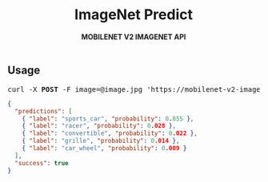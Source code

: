 <div align="center">
  <h1>ImageNet Predict</h1>
  <b>MOBILENET V2 IMAGENET API</b>
</div>

<br />

## Usage

<pre>curl -X <b>POST</b> -F image=@image.jpg 'https://mobilenet-v2-imagenet.herokuapp.com/predict'</pre>

```json
{
  "predictions": [
    { "label": "sports_car", "probability": 0.855 },
    { "label": "racer", "probability": 0.028 },
    { "label": "convertible", "probability": 0.022 },
    { "label": "grille", "probability": 0.014 },
    { "label": "car_wheel", "probability": 0.009 }
  ],
  "success": true
}
```